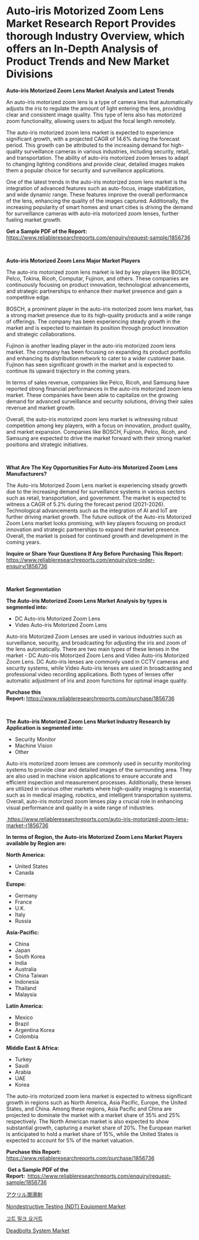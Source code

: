 <p><h1>Auto-iris Motorized Zoom Lens Market Research Report Provides thorough Industry Overview, which offers an In-Depth Analysis of Product Trends and New Market Divisions</h1></p><p><strong>Auto-iris Motorized Zoom Lens Market Analysis and Latest Trends</strong></p>
<p><p>An auto-iris motorized zoom lens is a type of camera lens that automatically adjusts the iris to regulate the amount of light entering the lens, providing clear and consistent image quality. This type of lens also has motorized zoom functionality, allowing users to adjust the focal length remotely.</p><p>The auto-iris motorized zoom lens market is expected to experience significant growth, with a projected CAGR of 14.6% during the forecast period. This growth can be attributed to the increasing demand for high-quality surveillance cameras in various industries, including security, retail, and transportation. The ability of auto-iris motorized zoom lenses to adapt to changing lighting conditions and provide clear, detailed images makes them a popular choice for security and surveillance applications.</p><p>One of the latest trends in the auto-iris motorized zoom lens market is the integration of advanced features such as auto-focus, image stabilization, and wide dynamic range. These features improve the overall performance of the lens, enhancing the quality of the images captured. Additionally, the increasing popularity of smart homes and smart cities is driving the demand for surveillance cameras with auto-iris motorized zoom lenses, further fueling market growth.</p></p>
<p><strong>Get a Sample PDF of the Report:&nbsp;</strong> <a href="https://www.reliableresearchreports.com/enquiry/request-sample/1856736">https://www.reliableresearchreports.com/enquiry/request-sample/1856736</a></p>
<p>&nbsp;</p>
<p><strong>Auto-iris Motorized Zoom Lens Major Market Players</strong></p>
<p><p>The auto-iris motorized zoom lens market is led by key players like BOSCH, Pelco, Tokina, Ricoh, Computar, Fujinon, and others. These companies are continuously focusing on product innovation, technological advancements, and strategic partnerships to enhance their market presence and gain a competitive edge.</p><p>BOSCH, a prominent player in the auto-iris motorized zoom lens market, has a strong market presence due to its high-quality products and a wide range of offerings. The company has been experiencing steady growth in the market and is expected to maintain its position through product innovation and strategic collaborations.</p><p>Fujinon is another leading player in the auto-iris motorized zoom lens market. The company has been focusing on expanding its product portfolio and enhancing its distribution network to cater to a wider customer base. Fujinon has seen significant growth in the market and is expected to continue its upward trajectory in the coming years.</p><p>In terms of sales revenue, companies like Pelco, Ricoh, and Samsung have reported strong financial performances in the auto-iris motorized zoom lens market. These companies have been able to capitalize on the growing demand for advanced surveillance and security solutions, driving their sales revenue and market growth.</p><p>Overall, the auto-iris motorized zoom lens market is witnessing robust competition among key players, with a focus on innovation, product quality, and market expansion. Companies like BOSCH, Fujinon, Pelco, Ricoh, and Samsung are expected to drive the market forward with their strong market positions and strategic initiatives.</p></p>
<p>&nbsp;</p>
<p><strong>What Are The Key Opportunities For Auto-iris Motorized Zoom Lens Manufacturers?</strong></p>
<p><p>The Auto-iris Motorized Zoom Lens market is experiencing steady growth due to the increasing demand for surveillance systems in various sectors such as retail, transportation, and government. The market is expected to witness a CAGR of 5.2% during the forecast period (2021-2026). Technological advancements such as the integration of AI and IoT are further driving market growth. The future outlook of the Auto-iris Motorized Zoom Lens market looks promising, with key players focusing on product innovation and strategic partnerships to expand their market presence. Overall, the market is poised for continued growth and development in the coming years.</p></p>
<p><strong>Inquire or Share Your Questions If Any Before Purchasing This Report:</strong> <a href="https://www.reliableresearchreports.com/enquiry/pre-order-enquiry/1856736">https://www.reliableresearchreports.com/enquiry/pre-order-enquiry/1856736</a></p>
<p>&nbsp;</p>
<p><strong>Market Segmentation</strong></p>
<p><strong>The Auto-iris Motorized Zoom Lens Market Analysis by types is segmented into:</strong></p>
<p><ul><li>DC Auto-iris Motorized Zoom Lens</li><li>Video Auto-iris Motorized Zoom Lens</li></ul></p>
<p><p>Auto-iris Motorized Zoom Lenses are used in various industries such as surveillance, security, and broadcasting for adjusting the iris and zoom of the lens automatically. There are two main types of these lenses in the market - DC Auto-iris Motorized Zoom Lens and Video Auto-iris Motorized Zoom Lens. DC Auto-iris lenses are commonly used in CCTV cameras and security systems, while Video Auto-iris lenses are used in broadcasting and professional video recording applications. Both types of lenses offer automatic adjustment of iris and zoom functions for optimal image quality.</p></p>
<p><strong>Purchase this Report:&nbsp;</strong><a href="https://www.reliableresearchreports.com/purchase/1856736">https://www.reliableresearchreports.com/purchase/1856736</a></p>
<p>&nbsp;</p>
<p><strong>The Auto-iris Motorized Zoom Lens Market Industry Research by Application is segmented into:</strong></p>
<p><ul><li>Security Monitor</li><li>Machine Vision</li><li>Other</li></ul></p>
<p><p>Auto-iris motorized zoom lenses are commonly used in security monitoring systems to provide clear and detailed images of the surrounding area. They are also used in machine vision applications to ensure accurate and efficient inspection and measurement processes. Additionally, these lenses are utilized in various other markets where high-quality imaging is essential, such as in medical imaging, robotics, and intelligent transportation systems. Overall, auto-iris motorized zoom lenses play a crucial role in enhancing visual performance and quality in a wide range of industries.</p></p>
<p><a href="https://www.reliableresearchreports.com/auto-iris-motorized-zoom-lens-market-r1856736">&nbsp;https://www.reliableresearchreports.com/auto-iris-motorized-zoom-lens-market-r1856736</a></p>
<p><strong>In terms of Region, the Auto-iris Motorized Zoom Lens Market Players available by Region are:</strong></p>
<p>
    <p> <strong> North America: </strong>
        <ul>
            <li>United States</li>
            <li>Canada</li>
        </ul>
        </p> 
    <p> <strong> Europe: </strong>
        <ul>
            <li>Germany</li>
            <li>France</li>
            <li>U.K.</li>
            <li>Italy</li>
            <li>Russia</li>
        </ul>
        </p> 
    <p> <strong> Asia-Pacific: </strong>
        <ul>
            <li>China</li>
            <li>Japan</li>
            <li>South Korea</li>
            <li>India</li>
            <li>Australia</li>
            <li>China Taiwan</li>
            <li>Indonesia</li>
            <li>Thailand</li>
            <li>Malaysia</li>
        </ul>
        </p> 
    <p> <strong> Latin America: </strong>
        <ul>
            <li>Mexico</li>
            <li>Brazil</li>
            <li>Argentina Korea</li>
            <li>Colombia</li>
        </ul>
        </p> 
    <p> <strong> Middle East & Africa: </strong>
        <ul>
            <li>Turkey</li>
            <li>Saudi</li>
            <li>Arabia</li>
            <li>UAE</li>
            <li>Korea</li>
        </ul>
    </p>
    </p>
<p><p>The auto-iris motorized zoom lens market is expected to witness significant growth in regions such as North America, Asia Pacific, Europe, the United States, and China. Among these regions, Asia Pacific and China are projected to dominate the market with a market share of 35% and 25% respectively. The North American market is also expected to show substantial growth, capturing a market share of 20%. The European market is anticipated to hold a market share of 15%, while the United States is expected to account for 5% of the market valuation.</p></p>
<p><strong>Purchase this Report: </strong><a href="https://www.reliableresearchreports.com/purchase/1856736">https://www.reliableresearchreports.com/purchase/1856736</a></p>
<p>&nbsp;<strong>Get a Sample PDF of the Report:&nbsp;&nbsp;</strong><a href="https://www.reliableresearchreports.com/enquiry/request-sample/1856736">https://www.reliableresearchreports.com/enquiry/request-sample/1856736</a></p>
<p><strong></strong></p>
<p><p><a href="https://github.com/AaronVargas43/Market-Research-Report-List-1/blob/main/649037065312.md">アクリル潤滑剤</a></p><p><a href="https://www.linkedin.com/pulse/nondestructive-testing-ndt-equipmentnbspmarket-focuses-market-pu0oe">Nondestructive Testing (NDT) Equipment Market</a></p><p><a href="https://github.com/sougarounis/Market-Research-Report-List-3/blob/main/283191763950.md">고트 밀크 요거트</a></p><p><a href="https://www.linkedin.com/pulse/decoding-deadbolts-system-market-metrics-share-trends-growth-8pqce">Deadbolts System Market</a></p></p>